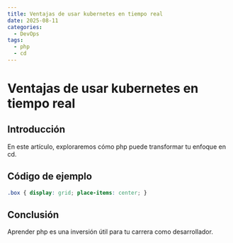 ```yaml
---
title: Ventajas de usar kubernetes en tiempo real
date: 2025-08-11
categories:
  - DevOps
tags:
  - php
  - cd
---
```


# Ventajas de usar kubernetes en tiempo real

## Introducción

En este artículo, exploraremos cómo php puede transformar tu enfoque en cd.

## Código de ejemplo

```css
.box { display: grid; place-items: center; }
```

## Conclusión

Aprender php es una inversión útil para tu carrera como desarrollador.